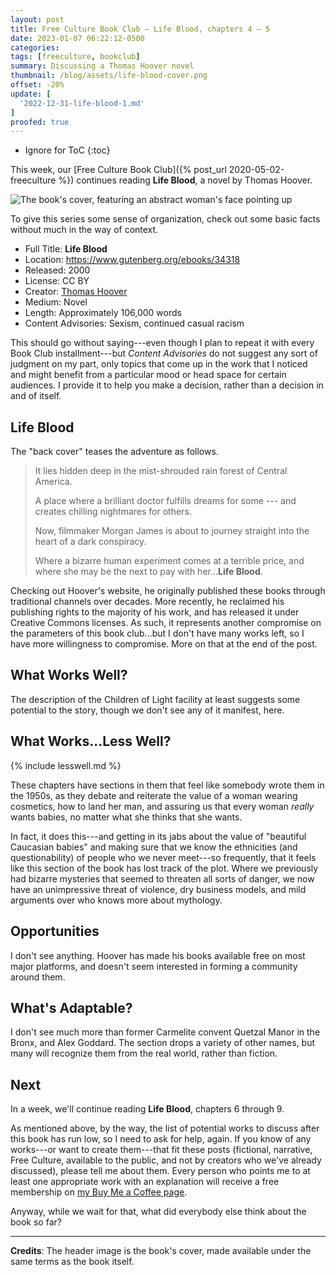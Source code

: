 ```yaml
---
layout: post
title: Free Culture Book Club — Life Blood, chapters 4 – 5
date: 2023-01-07 06:22:12-0500
categories:
tags: [freeculture, bookclub]
summary: Discussing a Thomas Hoover novel
thumbnail: /blog/assets/life-blood-cover.png
offset: -20%
update: [
  '2022-12-31-life-blood-1.md'
]
proofed: true
---
```


* Ignore for ToC
{:toc}

This week, our [Free Culture Book Club]({% post_url 2020-05-02-freeculture %}) continues reading **Life Blood**, a novel by Thomas Hoover.

![The book's cover, featuring an abstract woman's face pointing up](/blog/assets/life-blood-cover.png "Out of the...something or other.")

To give this series some sense of organization, check out some basic facts without much in the way of context.

 * Full Title:  **Life Blood**
 * Location:  <https://www.gutenberg.org/ebooks/34318>
 * Released:  2000
 * License:  CC BY
 * Creator:  [Thomas Hoover](https://www.thomashoover.info/index.htm)
 * Medium:  Novel
 * Length:  Approximately 106,000 words
 * Content Advisories:  Sexism, continued casual racism

This should go without saying---even though I plan to repeat it with every Book Club installment---but *Content Advisories* do not suggest any sort of judgment on my part, only topics that come up in the work that I noticed and might benefit from a particular mood or head space for certain audiences.  I provide it to help you make a decision, rather than a decision in and of itself.

## Life Blood

The "back cover" teases the adventure as follows.

 > It lies hidden deep in the mist-shrouded rain forest of Central America.
 >
 > A place where a brilliant doctor fulfills dreams for some --- and creates chilling nightmares for others.
 >
 > Now, filmmaker Morgan James is about to journey straight into the heart of a dark conspiracy.
 >
 > Where a bizarre human experiment comes at a terrible price, and where she may be the next to pay with her...**Life Blood**.

Checking out Hoover's website, he originally published these books through traditional channels over decades.  More recently, he reclaimed his publishing rights to the majority of his work, and has released it under Creative Commons licenses.  As such, it represents another compromise on the parameters of this book club...but I don't have many works left, so I have more willingness to compromise.  More on that at the end of the post.

## What Works Well?

The description of the Children of Light facility at least suggests some potential to the story, though we don't see any of it manifest, here.

## What Works...Less Well?

{% include lesswell.md %}

These chapters have sections in them that feel like somebody wrote them in the 1950s, as they debate and reiterate the value of a woman wearing cosmetics, how to land her man, and assuring us that every woman *really* wants babies, no matter what she thinks that she wants.

In fact, it does this---and getting in its jabs about the value of "beautiful Caucasian babies" and making sure that we know the ethnicities (and questionability) of people who we never meet---so frequently, that it feels like this section of the book has lost track of the plot.  Where we previously had bizarre mysteries that seemed to threaten all sorts of danger, we now have an unimpressive threat of violence, dry business models, and mild arguments over who knows more about mythology.

## Opportunities

I don't see anything.  Hoover has made his books available free on most major platforms, and doesn't seem interested in forming a community around them.

## What's Adaptable?

I don't see much more than former Carmelite convent Quetzal Manor in the Bronx, and Alex Goddard.  The section drops a variety of other names, but many will recognize them from the real world, rather than fiction.

## Next

In a week, we'll continue reading **Life Blood**, chapters 6 through 9.

As mentioned above, by the way, the list of potential works to discuss after this book has run low, so I need to ask for help, again.  If you know of any works---or want to create them---that fit these posts (fictional, narrative, Free Culture, available to the public, and not by creators who we've already discussed), please tell me about them.  Every person who points me to at least one appropriate work with an explanation will receive a free membership on [my Buy Me a Coffee page](https://buymeacoffee.com/jcolag).

Anyway, while we wait for that, what did everybody else think about the book so far?

* * *

**Credits**:  The header image is the book's cover, made available under the same terms as the book itself.
